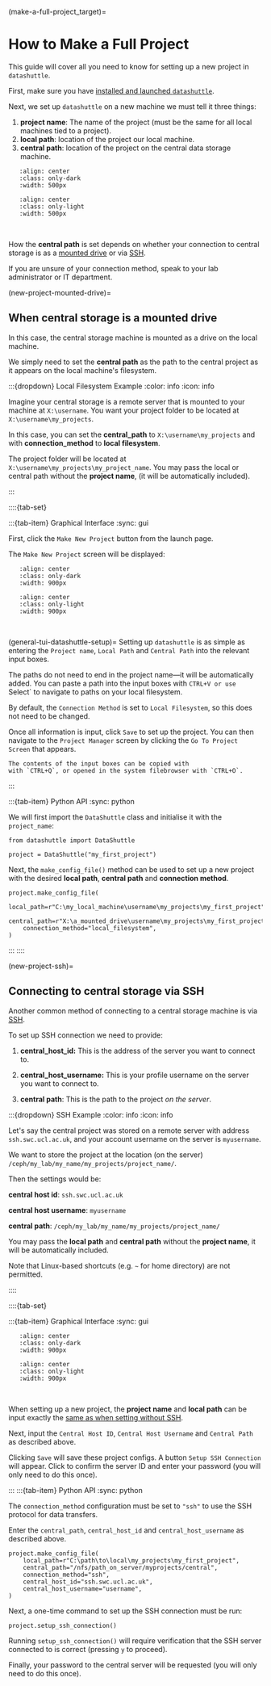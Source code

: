(make-a-full-project_target)=
# How to Make a Full Project

This guide will cover all you need to know for setting up a new project
in ``datashuttle``.

First, make sure you have
[installed and launched ``datashuttle``](how-to-install).

Next, we set up ``datashuttle`` on a new machine we must tell it three things:

1) **project name**: The name of the project (must be the same for all
local machines tied to a project).
2) **local path**: location of the project our local machine.
3) **central path**: location of the project on the central data storage machine.

```{image} /_static/datashuttle-overview-dark.png
   :align: center
   :class: only-dark
   :width: 500px
```
```{image} /_static/datashuttle-overview-light.png
   :align: center
   :class: only-light
   :width: 500px
```
<br>

How the **central path** is set depends on whether your connection to
central storage is as a
[mounted drive](new-project-mounted-drive)
or via
[SSH](new-project-ssh).

If you are unsure of your connection method, speak to your lab administrator
or IT department.

(new-project-mounted-drive)=
## When central storage is a mounted drive

In this case, the central storage machine is mounted as a drive
on the local machine.

We simply need to set the **central path** as the path to
the central project as it appears on the local machine's filesystem.

:::{dropdown} Local Filesystem Example
:color: info
:icon: info

Imagine your central storage is a remote server that is mounted to
your machine at `X:\username`. You want your project folder to
be located at `X:\username\my_projects`.

In this case, you can set the **central_path** to `X:\username\my_projects`
and with **connection_method** to **local filesystem**.

The project folder will be located
at `X:\username\my_projects\my_project_name`.
You may pass the local or central path without the **project name**,
(it will be automatically included).

:::

::::{tab-set}

:::{tab-item} Graphical Interface
:sync: gui

First, click the `Make New Project` button from the launch page.

The `Make New Project` screen will be displayed:

```{image} /_static/screenshots/tutorial-1-make-screen-dark.png
   :align: center
   :class: only-dark
   :width: 900px
```
```{image} /_static/screenshots/tutorial-1-make-screen-light.png
   :align: center
   :class: only-light
   :width: 900px
```
<br>

(general-tui-datashuttle-setup)=
Setting up ``datashuttle`` is as simple as entering the `Project name`,
`Local Path` and `Central Path` into the relevant input boxes.

The paths do not need to end in the project name—it will be automatically added.
You can paste a path into the input boxes with `CTRL+V or use `Select`
to navigate to paths on your local filesystem.

By default, the `Connection Method` is set to `Local Filesystem`,  so
this does not need to be changed.

Once all information is input, click `Save` to set up the project.
You can then navigate to the `Project Manager` screen by clicking the
``Go To Project Screen`` that appears.

```{note}
The contents of the input boxes can be copied with
with `CTRL+Q`, or opened in the system filebrowser with `CTRL+O`.
```

:::

:::{tab-item} Python API
:sync: python

We will first import the `DataShuttle` class and initialise
it with the `project_name`:


```{code-block} python
from datashuttle import DataShuttle

project = DataShuttle("my_first_project")

```

Next, the `make_config_file()` method can be used to set up a new
project with the desired **local path**, **central path** and
**connection method**.

```{code-block} python
project.make_config_file(
    local_path=r"C:\my_local_machine\username\my_projects\my_first_project",
    central_path=r"X:\a_mounted_drive\username\my_projects\my_first_project",
    connection_method="local_filesystem",
)
```

:::
::::

(new-project-ssh)=
## Connecting to central storage via SSH

Another common method of connecting to a central storage machine is via
[SSH](https://www.ssh.com/academy/ssh/protocol).

To set up SSH connection
we need to provide:

1) **central_host_id:** This is the address of the server you want to connect to.

2) **central_host_username:** This is your profile username on the server you want to
connect to.

3) **central path**: This is the path to the project *on the server*.

:::{dropdown} SSH Example
:color: info
:icon: info

Let's say the central project was stored on a remote server with
address `ssh.swc.ucl.ac.uk`, and your account username on the server
is `myusername`.

We want to store the project at the location (on the server)
`/ceph/my_lab/my_name/my_projects/project_name/`.

Then the settings would be:

**central host id**: `ssh.swc.ucl.ac.uk`

**central host username**: `myusername`

**central path**: `/ceph/my_lab/my_name/my_projects/project_name/`

You may pass the **local path** and **central path** without
the **project name**, it will be automatically included.

Note that Linux-based shortcuts (e.g. `~` for home directory) are not permitted.

::::

::::{tab-set}

:::{tab-item} Graphical Interface
:sync: gui

```{image} /_static/screenshots/how-to-create-project-ssh-dark.png
   :align: center
   :class: only-dark
   :width: 900px
```
```{image} /_static/screenshots/how-to-create-project-ssh-light.png
   :align: center
   :class: only-light
   :width: 900px
```
<br>

When setting up a new project, the **project name** and **local path**
can be input exactly the
[same as when setting without SSH](general-tui-datashuttle-setup).

Next, input the `Central Host ID`, `Central Host Username` and
`Central Path` as described above.

Clicking `Save` will save these project configs. A button
`Setup SSH Connection` will appear. Click to
confirm the server ID and enter your password
(you will only need to do this once).


:::
:::{tab-item} Python API
:sync: python

The `connection_method` configuration must be set to `"ssh"`
to use the SSH protocol for data transfers.

Enter the `central_path`, `central_host_id` and
`central_host_username` as  described above.

```{code-block} python
project.make_config_file(
	local_path=r"C:\path\to\local\my_projects\my_first_project",
	central_path="/nfs/path_on_server/myprojects/central",
	connection_method="ssh",
	central_host_id="ssh.swc.ucl.ac.uk",
	central_host_username="username",
)
```

Next, a one-time command to set up the SSH connection must be run:

```{code-block} python
project.setup_ssh_connection()
```

Running `setup_ssh_connection()` will require verification
that the SSH server connected to is correct (pressing `y` to proceed).

Finally, your password to the central server will be requested (you will
only need to do this once).
